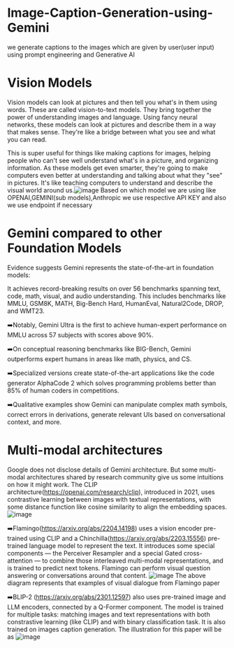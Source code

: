 # Image-Caption-Generation-using-Gemini
we generate captions to the images which are given by user(user input) using prompt engineering and Generative AI
# Vision Models
Vision models can look at pictures and then tell you what's in them using words. These are called vision-to-text models. They bring together the power of understanding images and language. Using fancy neural networks, these models can look at pictures and describe them in a way that makes sense. They're like a bridge between what you see and what you can read.

This is super useful for things like making captions for images, helping people who can't see well understand what's in a picture, and organizing information. As these models get even smarter, they're going to make computers even better at understanding and talking about what they "see" in pictures. It's like teaching computers to understand and describe the visual world around us.![image](https://github.com/Pavansomisetty21/Image-Caption-Generation-using-Gemini/assets/110320361/b8b48459-ecfb-42eb-b379-e82543a8334f)
Based on which model we are using like OPENAI,GEMINI(sub models),Anthropic we use respective API KEY and also we use endpoint if necessary 
# Gemini compared to other Foundation Models
Evidence suggests Gemini represents the state-of-the-art in foundation models:

It achieves record-breaking results on over 56 benchmarks spanning text, code, math, visual, and audio understanding. This includes benchmarks like MMLU, GSM8K, MATH, Big-Bench Hard, HumanEval, Natural2Code, DROP, and WMT23.

➡️Notably, Gemini Ultra is the first to achieve human-expert performance on MMLU across 57 subjects with scores above 90%.

➡️On conceptual reasoning benchmarks like BIG-Bench, Gemini outperforms expert humans in areas like math, physics, and CS.

➡️Specialized versions create state-of-the-art applications like the code generator AlphaCode 2 which solves programming problems better than 85% of human coders in competitions.

➡️Qualitative examples show Gemini can manipulate complex math symbols, correct errors in derivations, generate relevant UIs based on conversational context, and more.
# Multi-modal architectures
Google does not disclose details of Gemini architecture. But some multi-modal architectures shared by research community give us some intuitions on how it might work.
The CLIP architecture(https://openai.com/research/clip), introduced in 2021, uses contrastive learning between images with textual representations, with some distance function like cosine similarity to align the embedding spaces.
![image](https://github.com/Pavansomisetty21/Image-Caption-Generation-using-Gemini/assets/110320361/936ee54f-8143-4971-ae23-c75625ee545f)

➡️Flamingo(https://arxiv.org/abs/2204.14198) uses a vision encoder pre-trained using CLIP and a Chinchilla(https://arxiv.org/abs/2203.15556) pre-trained language model to represent the text. It introduces some special components — the Perceiver Resampler and a special Gated cross-attention — to combine those interleaved multi-modal representations, and is trained to predict next tokens. Flamingo can perform visual question answering or conversations around that content.
![image](https://github.com/Pavansomisetty21/Image-Caption-Generation-using-Gemini/assets/110320361/99b19882-8e9f-4ee7-abbf-cdfae495f99c)
The above diagram represents that examples of visual dialogue from Flamingo paper

➡️BLIP-2 (https://arxiv.org/abs/2301.12597) also uses pre-trained image and LLM encoders, connected by a Q-Former component. The model is trained for multiple tasks: matching images and text representations with both constrastive learning (like CLIP) and with binary classification task. It is also trained on images caption generation.
The illustration for this paper will be as ![image](https://github.com/Pavansomisetty21/Image-Caption-Generation-using-Gemini/assets/110320361/73ac1ea8-9778-48e6-8f8d-f0c3516f5afe)

